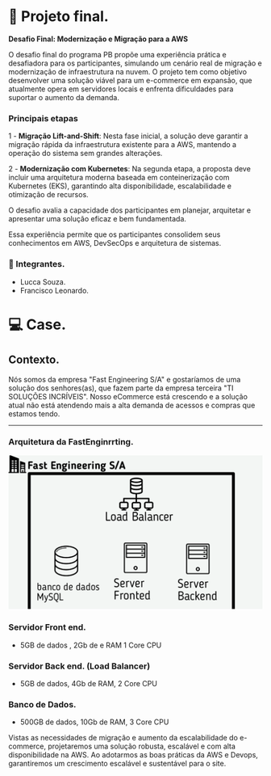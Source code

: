 # 🚀 Projeto final.
**Desafio Final: Modernização e Migração para a AWS**

O desafio final do programa PB propõe uma experiência prática e desafiadora para os participantes, simulando um cenário real de migração e modernização de infraestrutura na nuvem. O projeto tem como objetivo desenvolver uma solução viável para um e-commerce em expansão, que atualmente opera em servidores locais e enfrenta dificuldades para suportar o aumento da demanda.
### Principais etapas
1 - **Migração Lift-and-Shift**: Nesta fase inicial, a solução deve garantir a migração rápida da infraestrutura existente para a AWS, mantendo a operação do sistema sem grandes alterações. 



2 - **Modernização com Kubernetes**: Na segunda etapa, a proposta deve incluir uma arquitetura moderna baseada em conteinerização com Kubernetes (EKS), garantindo alta disponibilidade, escalabilidade e otimização de recursos. 

O desafio avalia a capacidade dos participantes em planejar, arquitetar e apresentar uma solução eficaz e bem fundamentada.

Essa experiência permite que os participantes consolidem seus conhecimentos em AWS, DevSecOps e arquitetura de sistemas.


### 👥 Integrantes.
- Lucca Souza.
- Francisco Leonardo.

# 💻 Case.
## Contexto.
Nós somos da empresa "Fast Engineering S/A" e
gostaríamos de uma solução dos senhores(as), que
fazem parte da empresa terceira "TI SOLUÇÕES
INCRÍVEIS".
Nosso eCommerce está crescendo e a solução
atual não está atendendo mais a alta demanda de
acessos e compras que estamos tendo.
___
### Arquitetura da FastEnginrrting.
![Arquitetura atual](img/fast.webp)
### Servidor Front end. 

- 5GB de dados , 2Gb de e RAM 1 Core
CPU
### Servidor Back end. (Load Balancer)

- 5GB de dados, 4Gb de RAM, 2 Core CPU
### Banco de Dados.
- 500GB de dados, 10Gb de RAM, 3 Core CPU

Vistas as necessidades de migração e aumento da escalabilidade do e-commerce, projetaremos uma solução robusta, escalável e com alta disponibilidade na AWS. Ao adotarmos as boas práticas da AWS e Devops, garantiremos um crescimento escalável e sustentável para o site.